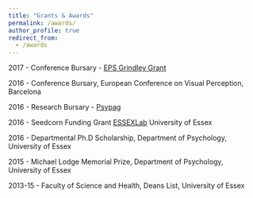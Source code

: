 ```yaml
---
title: "Grants & Awards"
permalink: /awards/
author_profile: true
redirect_from: 
  - /awards
---
```


2017 -  Conference Bursary - [EPS Grindley Grant](http://www.eps.ac.uk/index.php/grindley-grants-for-conference-attendance)

2016 - Conference Bursary, European Conference on Visual Perception, Barcelona

2016 -  Research Bursary - [Psypag](http://www.psypag.co.uk/bursaries-2/)

2016 -  Seedcorn Funding Grant [ESSEXLab](https://www1.essex.ac.uk/essexlab/) University of Essex 

2016 - Departmental Ph.D Scholarship, Department of Psychology, University of Essex

2015 - Michael Lodge Memorial Prize, Department of Psychology, University of Essex

2013-15 - Faculty of Science and Health, Deans List, University of Essex

